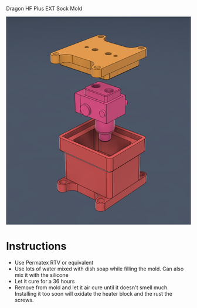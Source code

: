 Dragon HF Plus EXT Sock Mold <br>

![Preview](prev_mold.png)

# Instructions

- Use Permatex RTV or equivalent
- Use lots of water mixed with dish soap while filling the mold. Can also mix it with the silicone
- Let it cure for a 36 hours
- Remove from mold and let it air cure until it doesn't smell much. Installing it too soon will oxidate the heater block and the rust the screws. 
